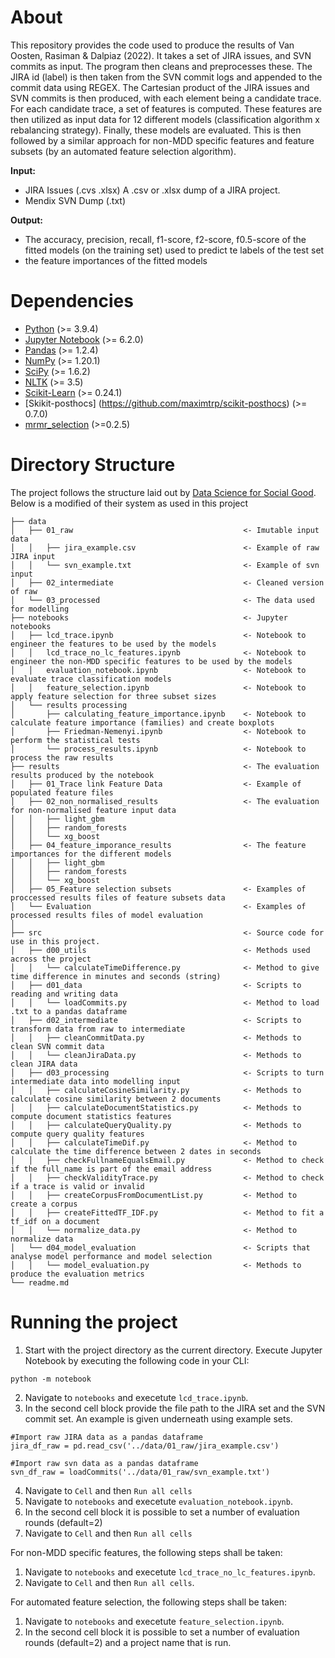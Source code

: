 # About
This repository provides the code used to produce the results of Van Oosten, Rasiman & Dalpiaz (2022). It takes a set of JIRA issues, and SVN commits as input. The program then cleans and preprocesses these. The JIRA id (label) is then taken from the SVN commit logs and appended to the commit data using REGEX. The Cartesian product of the JIRA issues and SVN commits is then produced, with each element being a candidate trace. For each candidate trace, a set of features is computed. These features are then utilized as input data for 12 different models (classification algorithm x rebalancing strategy). Finally, these models are evaluated. This is then followed by a similar approach for non-MDD specific features and feature subsets (by an automated feature selection algorithm).

**Input:**
* JIRA Issues (.cvs .xlsx)
    A .csv or .xlsx dump of a JIRA project.
* Mendix SVN Dump (.txt)

**Output:**
* The accuracy, precision, recall, f1-score, f2-score, f0.5-score of the fitted models (on the training set) used to predict te labels of the test set
* the feature importances of the fitted models

# Dependencies
* [Python](https://www.python.org/) (>= 3.9.4)
* [Jupyter Notebook](https://jupyter.org/) (>=  6.2.0)
* [Pandas](https://pandas.pydata.org/) (>=  1.2.4)
* [NumPy](https://numpy.org/) (>=  1.20.1)
* [SciPy](https://scipy.org/) (>=  1.6.2)
* [NLTK](https://www.nltk.org/) (>=  3.5)
* [Scikit-Learn](https://scikit-learn.org) (>=  0.24.1)
* [Skikit-posthocs] (https://github.com/maximtrp/scikit-posthocs) (>= 0.7.0)
* [mrmr_selection](https://github.com/smazzanti/mrmr) (>=0.2.5)

# Directory Structure
The project follows the structure laid out by [Data Science for Social Good](https://github.com/dssg/hitchhikers-guide). Below is a modified of their system as used in this project
```
├── data  
│   ├── 01_raw                                      <- Imutable input data
│   │   ├── jira_example.csv                        <- Example of raw JIRA input
│   │   └── svn_example.txt                         <- Example of svn input
│   ├── 02_intermediate                             <- Cleaned version of raw
│   └── 03_processed                                <- The data used for modelling 
├── notebooks                                       <- Jupyter notebooks
│   ├── lcd_trace.ipynb                             <- Notebook to engineer the features to be used by the models
│   │   lcd_trace_no_lc_features.ipynb              <- Notebook to engineer the non-MDD specific features to be used by the models
│   │   evaluation_notebook.ipynb                   <- Notebook to evaluate trace classification models
│   │   feature_selection.ipynb                     <- Notebook to apply feature selection for three subset sizes
│   └── results processing
│       ├── calculating_feature_importance.ipynb    <- Notebook to calculate feature importance (families) and create boxplots
│       ├── Friedman-Nemenyi.ipynb                  <- Notebook to perform the statistical tests
│       └── process_results.ipynb                   <- Notebook to process the raw results 
├── results                                         <- The evaluation results produced by the notebook
│   ├── 01_Trace link Feature Data                  <- Example of populated feature files
│   ├── 02_non_normalised_results                   <- The evaluation for non-normalised feature input data
│   │   ├── light_gbm              
│   │   ├── random_forests
│   │   └── xg_boost  
│   ├── 04_feature_imporance_results                <- The feature importances for the different models
│   │   ├── light_gbm              
│   │   ├── random_forests
│   │   └── xg_boost
│   ├── 05_Feature selection subsets                <- Examples of proccessed results files of feature subsets data
│   └── Evaluation                                  <- Examples of processed results files of model evaluation
│
├── src                                             <- Source code for use in this project.
│   ├── d00_utils                                   <- Methods used across the project
│   │   └── calculateTimeDifference.py              <- Method to give time difference in minutes and seconds (string)
│   ├── d01_data                                    <- Scripts to reading and writing data
│   │   └── loadCommits.py                          <- Method to load .txt to a pandas dataframe
│   ├── d02_intermediate                            <- Scripts to transform data from raw to intermediate
│   │   ├── cleanCommitData.py                      <- Methods to clean SVN commit data
│   │   └── cleanJiraData.py                        <- Methods to clean JIRA data
│   ├── d03_processing                              <- Scripts to turn intermediate data into modelling input
│   │   ├── calculateCosineSimilarity.py            <- Methods to calculate cosine similarity between 2 documents
│   │   ├── calculateDocumentStatistics.py          <- Methods to compute document statistics features
│   │   ├── calculateQueryQuality.py                <- Methods to compute query quality features
│   │   ├── calculateTimeDif.py                     <- Method to calculate the time difference between 2 dates in seconds
│   │   ├── checkFullnameEqualsEmail.py             <- Method to check if the full_name is part of the email address
│   │   ├── checkValidityTrace.py                   <- Method to check if a trace is valid or invalid
│   │   ├── createCorpusFromDocumentList.py         <- Method to create a corpus
│   │   ├── createFittedTF_IDF.py                   <- Method to fit a tf_idf on a document
│   │   └── normalize_data.py                       <- Method to normalize data
│   └── d04_model_evaluation                        <- Scripts that analyse model performance and model selection
│   │   └── model_evaluation.py                     <- Methods to produce the evaluation metrics
└── readme.md                 
```

# Running the project
1. Start with the project directory as the current directory. Execute Jupyter Notebook by executing the following code in your CLI:
```
python -m notebook
```
2. Navigate to ```notebooks``` and execetute ```lcd_trace.ipynb```.
3. In the second cell block provide the file path to the JIRA set and the SVN commit set. An example is given underneath using example sets.
```
#Import raw JIRA data as a pandas dataframe
jira_df_raw = pd.read_csv('../data/01_raw/jira_example.csv')

#Import raw svn data as a pandas dataframe
svn_df_raw = loadCommits('../data/01_raw/svn_example.txt')
```
4. Navigate to ```Cell``` and then ```Run all cells```
5. Navigate to ```notebooks``` and execetute ```evaluation_notebook.ipynb```.
6. In the second cell block it is possible to set a number of evaluation rounds (default=2)
7. Navigate to ```Cell``` and then ```Run all cells```

For non-MDD specific features, the following steps shall be taken:
1. Navigate to ```notebooks``` and execetute ```lcd_trace_no_lc_features.ipynb```.
2. Navigate to ```Cell``` and then ```Run all cells```.

For automated feature selection, the following steps shall be taken:
1. Navigate to ```notebooks``` and execetute ```feature_selection.ipynb```.
2. In the second cell block it is possible to set a number of evaluation rounds (default=2) and a project name that is run.
